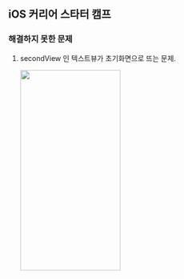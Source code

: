 ## iOS 커리어 스타터 캠프

### 해결하지 못한 문제

1. secondView 인 텍스트뷰가 초기화면으로 뜨는 문제.

   <img src="/Users/oseung-gi/Desktop/초기화면.png" width="200" height="400"/>

   
